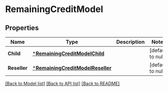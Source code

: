 # RemainingCreditModel

## Properties
Name | Type | Description | Notes
------------ | ------------- | ------------- | -------------
**Child** | [***RemainingCreditModelChild**](RemainingCreditModelChild.md) |  | [default to null]
**Reseller** | [***RemainingCreditModelReseller**](RemainingCreditModelReseller.md) |  | [default to null]

[[Back to Model list]](../README.md#documentation-for-models) [[Back to API list]](../README.md#documentation-for-api-endpoints) [[Back to README]](../README.md)


